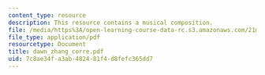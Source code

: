 ```yaml
---
content_type: resource
description: This resource contains a musical composition.
file: /media/https%3A/open-learning-course-data-rc.s3.amazonaws.com/21m-301-harmony-and-counterpoint-i-spring-2005/7c8ae34fa3ab482481f4d8fefc365dd7_dawn_zhang_corre.pdf
file_type: application/pdf
resourcetype: Document
title: dawn_zhang_corre.pdf
uid: 7c8ae34f-a3ab-4824-81f4-d8fefc365dd7
---
```

